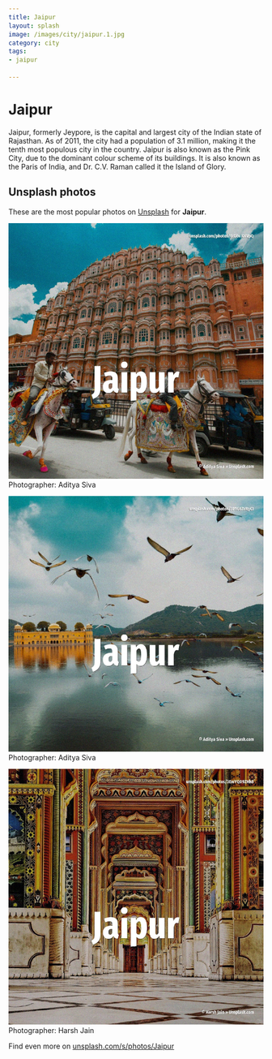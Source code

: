 ```yaml
---
title: Jaipur
layout: splash
image: /images/city/jaipur.1.jpg
category: city
tags:
- jaipur

---
```

# Jaipur

Jaipur, formerly Jeypore, is the capital and largest city of the Indian state of Rajasthan.
As of 2011, the city had a population of 3.1 million, making it the tenth most populous city in the 
country.
Jaipur is also known as the Pink City, due to the dominant colour scheme of its buildings.
It is also known as the Paris of India, and Dr.
C.V.
Raman called it the Island of Glory.

 
## Unsplash photos
These are the most popular photos on [Unsplash](https://unsplash.com) for **Jaipur**.
 
![Jaipur](/images/city/jaipur.1.jpg)
Photographer:  Aditya Siva
 
![Jaipur](/images/city/jaipur.2.jpg)
Photographer:  Aditya Siva
 
![Jaipur](/images/city/jaipur.3.jpg)
Photographer:  Harsh Jain
 
Find even more on [unsplash.com/s/photos/Jaipur](https://unsplash.com/s/photos/Jaipur)
 
